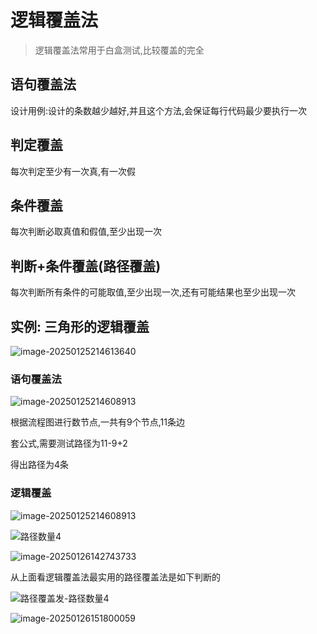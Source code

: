 # 逻辑覆盖法

> 逻辑覆盖法常用于白盒测试,比较覆盖的完全

## 语句覆盖法

设计用例:设计的条数越少越好,并且这个方法,会保证每行代码最少要执行一次

## 判定覆盖

每次判定至少有一次真,有一次假

## 条件覆盖

每次判断必取真值和假值,至少出现一次

## 判断+条件覆盖(路径覆盖)

每次判断所有条件的可能取值,至少出现一次,还有可能结果也至少出现一次

## 实例: 三角形的逻辑覆盖

![image-20250125214613640](https://gitee.com/ActonT/pic-go_img/raw/master/img/image-20250125214613640.png)

### 语句覆盖法

![image-20250125214608913](https://gitee.com/ActonT/pic-go_img/raw/master/img/image-20250125214608913.png)

根据流程图进行数节点,一共有9个节点,11条边

套公式,需要测试路径为11-9+2 

得出路径为4条

### 逻辑覆盖

 ![image-20250125214608913](https://gitee.com/ActonT/pic-go_img/raw/master/img/image-20250125214608913.png)



![路径数量4](https://gitee.com/ActonT/pic-go_img/raw/master/img/路径数量4.png)

![image-20250126142743733](https://gitee.com/ActonT/pic-go_img/raw/master/img/image-20250126142743733.png)

从上面看逻辑覆盖法最实用的路径覆盖法是如下判断的

![路径覆盖发-路径数量4](https://gitee.com/ActonT/pic-go_img/raw/master/img/路径覆盖发-路径数量4.png)

![image-20250126151800059](https://gitee.com/ActonT/pic-go_img/raw/master/img/image-20250126151800059.png)
